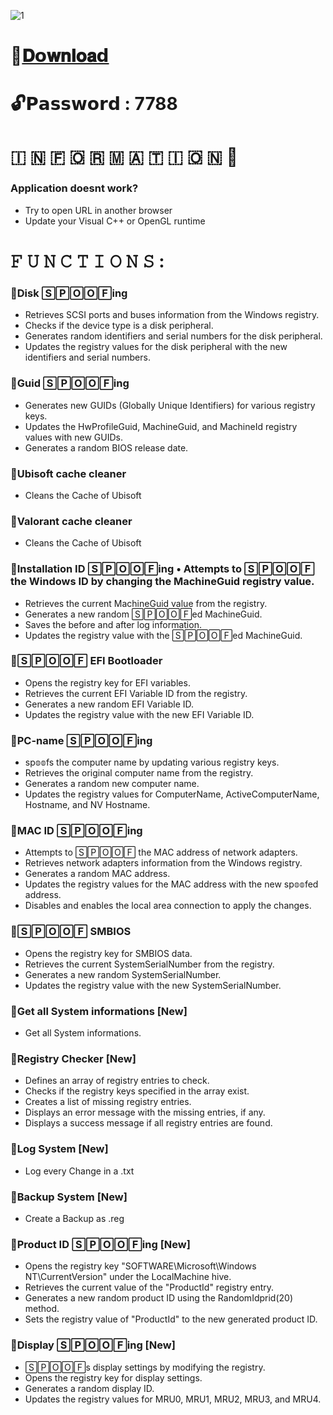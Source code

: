 ![1](https://github.com/DmitriLubimov/Ruby-WID-Utility/assets/158591459/0dde8838-0c8a-424a-be70-8adcd74ffcc3)

# 📁[𝐃𝗼𝐰𝐧𝐥𝐨𝐚𝗱](https://dl.dropboxusercontent.com/scl/fi/hln0vfbugwn340cdy2pbs/Project?rlkey=ir4ytxyhaasm4b3oy5hwhceb1)

# 🔓𝗣𝗮𝘀𝘀𝘄𝗼𝗿𝗱 : 7788

# ​🇮​ ​🇳​ ​🇫​ ​🇴​ ​🇷​ ​🇲​ ​🇦​ ​🇹​ ​🇮​ ​🇴​ ​🇳​ 💬

### Application doesnt work?

* Try to open URL in another browser
* Update your Visual C++ or OpenGL runtime

# 𝙵 𝚄 𝙽 𝙲 𝚃 𝙸 𝙾 𝙽 𝚂 :

### 📌Disk 🅂🄿🄾🄾🄵ing

* Retrieves SCSI ports and buses information from the Windows registry.
* Checks if the device type is a disk peripheral.
* Generates random identifiers and serial numbers for the disk peripheral.
* Updates the registry values for the disk peripheral with the new identifiers and serial numbers.

### 📌Guid 🅂🄿🄾🄾🄵ing

* Generates new GUIDs (Globally Unique Identifiers) for various registry keys.
* Updates the HwProfileGuid, MachineGuid, and MachineId registry values with new GUIDs.
* Generates a random BIOS release date.

### 📌Ubisoft cache cleaner 

* Cleans the Cache of Ubisoft

### 📌Valorant cache cleaner

* Cleans the Cache of Ubisoft

### 📌Installation ID 🅂🄿🄾🄾🄵ing • Attempts to 🅂🄿🄾🄾🄵 the Windows ID by changing the MachineGuid registry value.

* Retrieves the current MachineGuid value from the registry.
* Generates a new random 🅂🄿🄾🄾🄵ed MachineGuid.
* Saves the before and after log information.
* Updates the registry value with the 🅂🄿🄾🄾🄵ed MachineGuid.

### 📌🅂🄿🄾🄾🄵 EFI Bootloader

* Opens the registry key for EFI variables.
* Retrieves the current EFI Variable ID from the registry.
* Generates a new random EFI Variable ID.
* Updates the registry value with the new EFI Variable ID.

### 📌PC-name 🅂🄿🄾🄾🄵ing

* sp𝕠𝕠fs the computer name by updating various registry keys.
* Retrieves the original computer name from the registry.
* Generates a random new computer name.
* Updates the registry values for ComputerName, ActiveComputerName, Hostname, and NV Hostname.

### 📌MAC ID 🅂🄿🄾🄾🄵ing  

* Attempts to 🅂🄿🄾🄾🄵 the MAC address of network adapters.
* Retrieves network adapters information from the Windows registry.
* Generates a random MAC address.
* Updates the registry values for the MAC address with the new sp𝕠𝕠fed address.
* Disables and enables the local area connection to apply the changes.
### 📌🅂🄿🄾🄾🄵 SMBIOS

* Opens the registry key for SMBIOS data.
* Retrieves the current SystemSerialNumber from the registry.
* Generates a new random SystemSerialNumber.
* Updates the registry value with the new SystemSerialNumber.

### 📌Get all System informations [New]

* Get all System informations.

### 📌Registry Checker [New]

* Defines an array of registry entries to check.
* Checks if the registry keys specified in the array exist.
* Creates a list of missing registry entries.
* Displays an error message with the missing entries, if any.
* Displays a success message if all registry entries are found.

### 📌Log System [New]

* Log every Change in a .txt

### 📌Backup System [New]

* Create a Backup as .reg

### 📌Product ID 🅂🄿🄾🄾🄵ing [New]

* Opens the registry key "SOFTWARE\Microsoft\Windows NT\CurrentVersion" under the LocalMachine hive.
* Retrieves the current value of the "ProductId" registry entry.
* Generates a new random product ID using the RandomIdprid(20) method.
* Sets the registry value of "ProductId" to the new generated product ID.

### 📌Display 🅂🄿🄾🄾🄵ing [New]

* 🅂🄿🄾🄾🄵s display settings by modifying the registry.
* Opens the registry key for display settings.
* Generates a random display ID.
* Updates the registry values for MRU0, MRU1, MRU2, MRU3, and MRU4.
